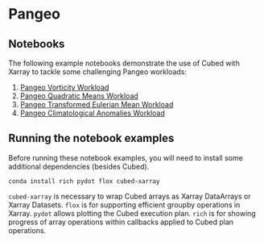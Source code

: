 # Pangeo

## Notebooks

The following example notebooks demonstrate the use of Cubed with Xarray to tackle some challenging Pangeo workloads:

1. [Pangeo Vorticity Workload](https://github.com/cubed-dev/cubed/blob/main/examples/pangeo-1-vorticity.ipynb)
2. [Pangeo Quadratic Means Workload](https://github.com/cubed-dev/cubed/blob/main/examples/pangeo-2-quadratic-means.ipynb)
3. [Pangeo Transformed Eulerian Mean Workload](https://github.com/cubed-dev/cubed/blob/main/examples/pangeo-3-tem.ipynb)
4. [Pangeo Climatological Anomalies Workload](https://github.com/cubed-dev/cubed/blob/main/examples/pangeo-4-climatological-anomalies.ipynb)

## Running the notebook examples

Before running these notebook examples, you will need to install some additional dependencies (besides Cubed).

`conda install rich pydot flox cubed-xarray`

`cubed-xarray` is necessary to wrap Cubed arrays as Xarray DataArrays or Xarray Datasets.
`flox` is for supporting efficient groupby operations in Xarray.
`pydot` allows plotting the Cubed execution plan.
`rich` is for showing progress of array operations within callbacks applied to Cubed plan operations.
